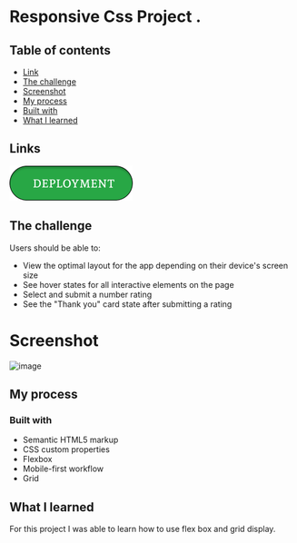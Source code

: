 
# Responsive Css Project . 

## Table of contents

  -  [Link](#link)
  - [The challenge](#the-challenge)
  - [Screenshot](#screenshot)
  - [My process](#my-process)
  - [Built with](#built-with)
  - [What I learned](#what-i-learned)
  
## Links
[![DEPLOYMENT](https://github.com/Miron-Silviu/Guess-my-Number/blob/main/images/Frame%201.png)](https://miron-silviu.github.io/css-responsive/)

## The challenge

Users should be able to:

- View the optimal layout for the app depending on their device's screen size
- See hover states for all interactive elements on the page
- Select and submit a number rating
- See the "Thank you" card state after submitting a rating



# Screenshot

![image](https://github.com/Miron-Silviu/css-responsive/assets/119732322/bbaf146c-aade-49b9-a509-90561006e5aa)



## My process

### Built with

- Semantic HTML5 markup
- CSS custom properties
- Flexbox
- Mobile-first workflow
- Grid 

## What I learned

For this project I was able to learn how to use flex box and grid display.  





